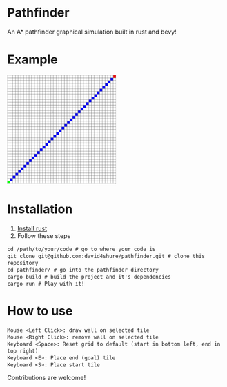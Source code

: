 # Pathfinder
An A* pathfinder graphical simulation built in rust and bevy!

# Example
<img src="https://github.com/david4shure/pathfinder/blob/main/pathfinder_example.gif" width="50%" height="50%"/>

# Installation 
1. [Install rust](https://www.rust-lang.org/tools/install)
2. Follow these steps
```shell
cd /path/to/your/code # go to where your code is
git clone git@github.com:david4shure/pathfinder.git # clone this repository
cd pathfinder/ # go into the pathfinder directory
cargo build # build the project and it's dependencies
cargo run # Play with it!
```

# How to use
```
Mouse <Left Click>: draw wall on selected tile
Mouse <Right Click>: remove wall on selected tile
Keyboard <Space>: Reset grid to default (start in bottom left, end in top right)
Keyboard <E>: Place end (goal) tile
Keyboard <S>: Place start tile
```

Contributions are welcome!